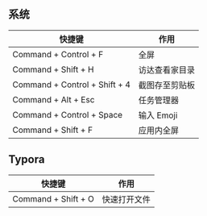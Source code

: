 <!--
title: Mac
sort:
-->

## 系统

| 快捷键                        | 作用           |
| ----------------------------- | -------------- |
| Command + Control + F         | 全屏           |
| Command + Shift + H           | 访达查看家目录 |
| Command + Control + Shift + 4 | 截图存至剪贴板 |
| Command + Alt + Esc           | 任务管理器     |
| Command + Control + Space     | 输入 Emoji     |
| Command + Shift + F           | 应用内全屏     |

## Typora

| 快捷键              | 作用         |
| ------------------- | ------------ |
| Command + Shift + O | 快速打开文件 |
